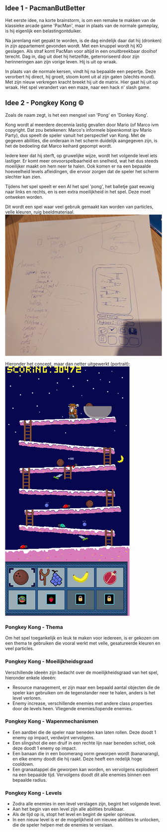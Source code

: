 ## Idee 1 - PacmanButBetter  

Het eerste idee, na korte brainstorm, is om een remake te makken van de klassieke arcade game 'PacMan', maar in plaats van de normale gameplay, is hij eigenlijk een belastingontduiker.  

Na jarenlang niet gepakt te worden, is de dag eindelijk daar dat hij (dronken) in zijn appartement gevonden wordt. Met een knuppel wordt hij KO geslagen. Als straf komt PacMan voor altijd in een onuitbreekbaar doolhof terecht. Dag in, dag uit doet hij hetzelfde, geterroriseerd door zijn herinneringen aan zijn vorige leven. Hij is uit op wraak.  

In plaats van de normale kersen, vindt hij na bepaalde een pepertje. Deze verorbert hij direct, hij groeit, stoom komt uit al zijn gaten (slechts mond). Met zijn nieuw verkregen kracht breekt hij uit de matrix. Hier gaat hij uit op wraak. Het spel verandert van een maze, naar een hack n' slash game.  

## Idee 2 - Pongkey Kong ©

Zoals de naam zegt, is het een mengsel van 'Pong' en 'Donkey Kong'. 

Kong wordt al meerdere decennia lastig gevallen door Mario (of Marco ivm copyright. Dat zou betekenen: Marco's informele bijeenkomst ipv Mario Party), dus speelt de speler vanuit het perspectief van Kong. Met de gegeven abilities, die onderaan in het scherm duidelijk aangegeven zijn, is het de bedoeling dat Marco keihard gepompt wordt.  

Iedere keer dat hij sterft, op gruwelijke wijze, wordt het volgende level iets lastiger. Er komt meer onvoorspelbaarheid en snelheid, wat het dus steeds moeilijker maakt om hem neer te halen. Ook komen er na een bepaalde hoeveelheid levels afleidingen, die ervoor zorgen dat de speler het scherm slechter kan zien.

Tijdens het spel speelt er een AI het spel 'pong', het balletje gaat eeuwig naar links en rechts, en is een extra moeilijkheid in het spel. Deze moet ontweken worden.

Dit wordt een spel waar veel gebruik gemaakt kan worden van particles, velle kleuren, ruig beeldmateriaal.  
![game](images/PongkeyKong.png "Veel te groot plaatje van het denkproces")  

Hieronder het concept, maar dan netter uitgewerkt (portrait):  
![game](images/mockup.png "Onderaan staan de abilities die klikbaar zijn, bovenaan het spel zelf")

### Pongkey Kong - Thema  

Om het spel toegankelijk en leuk te maken voor iedereen, is er gekozen om een thema te gebruiken die vooral werkt met velle, gesatureerde kleuren en veel particles.  

### Pongkey Kong - Moeilijkheidsgraad  

Verschillende ideeën zijn bedacht over de moeilijkheidsgraad van het spel, hieronder enkele ideeën:
- Resource management, er zijn maar een bepaald aantal objecten die de speler kan gebruiken om de tegenstander neer te halen, anders is het level verloren.
- Enemy increase, verschillende enemies met andere class properties door de levels heen. Vliegende enemies/lopende enemies.  

###  Pongkey Kong - Wapenmechanismen  

- Een aardbei die de speler naar beneden kan laten rollen. Deze doodt 1 enemy op impact, verdwijnt vervolgens.  
- Een slingshot die een druif in een rechte lijn naar beneden schiet, ook deze doodt 1 enemy op impact.
- Een banaan die in een boomerang vorm geworpen wordt (bananarang), en elke enemy doodt die hij raakt. Deze heeft een redelijk hoge cooldown.
- Een granaatappel die geworpen kan worden, en vervolgens explodeert na een bepaalde tijd. Vervolgens doodt dit alle enemies binnen een bepaalde radius.

### Pongkey Kong - Levels  
- Zodra alle enemies in een level verslagen zijn, begint het volgende level.
- Aan het begin van een level zijn alle abilities bruikbaar.
- Als de tijd op is, stopt het level en begint de speler opnieuw.
- In een nieuw level is er de mogelijkheid om nieuwe abilities te unlocken, die de speler helpen met de enemies te verslaan.

